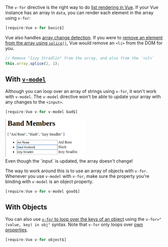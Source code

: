 The `v-for` directive is the right way to do [list rendering in Vue](https://vuejs.org/v2/guide/list.html). If your Vue instance has an array in `data`, you can
render each element in the array using `v-for`:

```javascript
[require:Vue v-for basic$]
```

Vue also handles [array change detection](https://vuejs.org/v2/guide/list.html#Array-Change-Detection).
If you were to [remove an element from the array using `splice()`](/tutorials/fundamentals/array-splice), Vue would remove an `<li>` from the DOM for you.

```javascript
// Remove "Izzy Stradlin" from the array, and also from the `<ul>`
this.array.splice(2, 1);
```

## With [`v-model`](/tutorials/vue/v-model)

Although you can loop over an array of strings using `v-for`,
it won't work with `v-model`. The `v-model` directive won't
be able to update your array with any changes to the `<input>`.

```javascript
[require:Vue v-for v-model bad$]
```

<div class="image-with-caption">
  <img src="/assets/v-for-model.png" style="width: 50%">
  <div class="caption">Even though the `input` is updated, the array doesn't change!</div>
</div>

The way to work around this is to use an array of objects with `v-for`.
Whenever you use `v-model` with `v-for`, make sure the property you're
binding with `v-model` is an object property.

```javascript
[require:Vue v-for v-model good$]
```

## With Objects

You can also use [`v-for` to loop over the keys of an object](https://vuejs.org/v2/guide/list.html#v-for-with-an-Object) using the `v-for="(value, key) in obj"` syntax.
Note that `v-for` only loops over [own properties](/tutorials/fundamentals/hasownproperty).

```javascript
[require:Vue v-for object$]
```